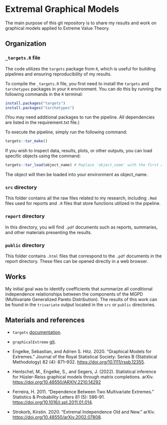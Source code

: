 # Extremal Graphical Models

The main purpose of this git repository is to share my results and work on graphical models applied to Extreme Value Theory.

## Organization

### `_targets.R` file
The code utilizes the `targets` package from `R`, which is useful for building pipelines and ensuring reproducibility of my results.

To compile the `_targets.R` file, you first need to install the `targets` and `tarchetypes` packages in your `R` environment. You can do this by running the following commands in the `R` terminal:

```R
install.packages("targets")
install.packages("tarchetypes")
```
(You may need additional packages to run the pipeline. All dependencies are listed in the requirement.txt file.)

To execute the pipeline, simply run the following command:

```R
targets::tar_make()
```

If you wish to inspect data, results, plots, or other outputs, you can load specific objects using the command:

```R
targets::tar_load(object_name) # Replace 'object_name' with the first argument of each tar_target() in _targets.R
```

The object will then be loaded into your environment as object_name.

### `src` directory
This folder contains all the raw files related to my research, including `.Rmd` files used for reports and `.R` files that store functions utilized in the pipeline.

### `report` directory
In this directory, you will find `.pdf` documents such as reports, summaries, and other materials presenting the results.

### `public` directory
This folder contains `.html` files that correspond to the `.pdf` documents in the report directory. These files can be opened directly in a web browser.

## Works

My initial goal was to identify coefficients that summarize all conditional independence relationships between the components of the MGPD (Multivariate Generalized Pareto Distribution). The results of this work can be found in the `trivariate` output located in the `src` or `public` directories.

## Materials and references

- `targets` [documentation](https://books.ropensci.org/targets/).

- `graphicalExtreme` [git](https://github.com/sebastian-engelke/graphicalExtremes).

- Engelke, Sebastian, and Adrien S. Hitz. 2020. “Graphical Models for Extremes.” Journal of the Royal Statistical Society: Series B (Statistical Methodology) 82 (4): 871–932. https://doi.org/10.1111/rssb.12355.
  
- Hentschel, M., Engelke, S., and Segers, J. (2022). Statistical inference for Hüsler-Reiss graphical models through matrix completions. arXiv. https://doi.org/10.48550/ARXIV.2210.14292

- Ferreira, H. 2011. “Dependence Between Two Multivariate Extremes.” Statistics & Probability Letters 81 (5): 586–91. https://doi.org/10.1016/j.spl.2011.01.014.

- Strokorb, Kirstin. 2020. “Extremal Independence Old and New.” arXiv. https://doi.org/10.48550/arXiv.2002.07808.


